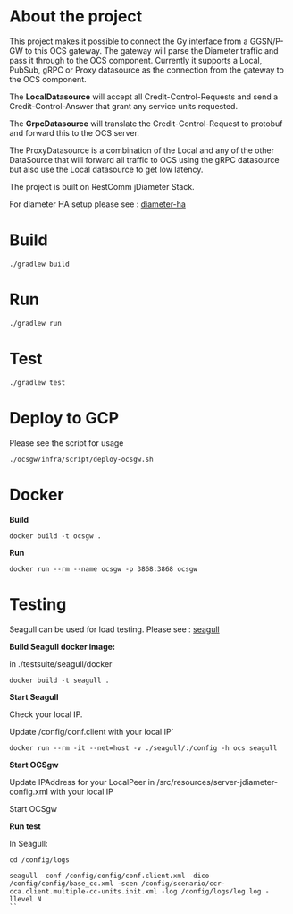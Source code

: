 
About the project
=================

This project makes it possible to connect the Gy interface from a GGSN/P-GW to this OCS gateway.
The gateway will parse the Diameter traffic and pass it through to the OCS component.
Currently it supports a Local, PubSub, gRPC or Proxy datasource as the connection from the gateway to the OCS component.

The **LocalDatasource** will accept all Credit-Control-Requests and send a Credit-Control-Answer that grant
any service units requested.

The **GrpcDatasource** will translate the Credit-Control-Request to protobuf and forward this to the OCS server.

The ProxyDatasource is a combination of the Local and any of the other DataSource that will forward all traffic to OCS using the
gRPC datasource but also use the Local datasource to get low latency.

The project is built on RestComm jDiameter Stack.

For diameter HA setup please see : [diameter-ha](../diameter-ha/README.md)

Build
===============
```
./gradlew build
```

Run
===============
```
./gradlew run
```

Test
===============
```
./gradlew test
```

Deploy to GCP
===============
Please see the script for usage
```
./ocsgw/infra/script/deploy-ocsgw.sh
```


Docker
===============

**Build**
```
docker build -t ocsgw .
```

**Run**
```
docker run --rm --name ocsgw -p 3868:3868 ocsgw
```


Testing
=====================

Seagull can be used for load testing. Please see : [seagull](../seagull/README.md)
 
**Build Seagull docker image:**

 in ./testsuite/seagull/docker
 
```
docker build -t seagull .
```

**Start Seagull**

Check your local IP.

Update /config/conf.client with your local IP`
```
docker run --rm -it --net=host -v ./seagull/:/config -h ocs seagull
```

**Start OCSgw**

Update IPAddress for your LocalPeer in /src/resources/server-jdiameter-config.xml with your local IP

Start OCSgw

**Run test**

In Seagull:
```
cd /config/logs

seagull -conf /config/config/conf.client.xml -dico /config/config/base_cc.xml -scen /config/scenario/ccr-cca.client.multiple-cc-units.init.xml -log /config/logs/log.log -llevel N
``
